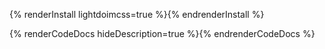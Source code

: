 {% renderInstall lightdoimcss=true %}{% endrenderInstall %}

{% renderCodeDocs hideDescription=true %}{% endrenderCodeDocs %}